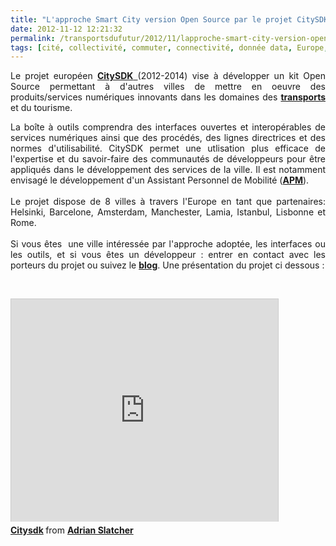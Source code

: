 ```yaml
---
title: "L'approche Smart City version Open Source par le projet CitySDK"
date: 2012-11-12 12:21:32
permalink: /transportsdufutur/2012/11/lapproche-smart-city-version-open-source-par-le-projet-citysdk.html
tags: [cité, collectivité, commuter, connectivité, donnée data, Europe, FP7, gouvernance, intelligence collective, internet, open source, partage de données]
---
```


<p style="text-align: justify;">Le projet européen <a href="http://www.citysdk.eu/" target="_blank"><strong>CitySDK</strong> </a>(2012-2014) vise à développer un kit Open Source permettant à d'autres villes de mettre en oeuvre des produits/services numériques innovants dans les domaines des <strong><a href="http://www.citysdk.eu/mobility/" target="_self">transports</a></strong> et du tourisme.</p> <p style="text-align: justify;">La boîte à outils comprendra des interfaces ouvertes et interopérables de services numériques ainsi que des procédés, des lignes directrices et des normes d'utilisabilité. CitySDK permet une utlisation plus efficace de l'expertise et du savoir-faire des communautés de développeurs pour être appliqués dans le développement des services de la ville. Il est notamment envisagé le développement d'un Assistant Personnel de Mobilité (<strong><a href="https://gabrielplassat.github.io/transportsdufutur/2010/11/metanote-tdf-10-nous-etions-nous-sommes-et-nous-serons-des-cyborgs-lassistant-personnel-de-mobilite.html" target="_blank">APM</a></strong>).<br /><br />Le projet dispose de 8 villes à travers l'Europe en tant que partenaires: Helsinki, Barcelone, Amsterdam, Manchester, Lamia, Istanbul, Lisbonne et Rome.<br /><br />Si vous êtes  une ville intéressée par l'approche adoptée, les interfaces ou les outils, et si vous êtes un développeur : entrer en contact avec les porteurs du projet ou suivez le <strong><a href="http://www.citysdk.eu/category/blog/" target="_blank">blog</a></strong>. Une présentation du projet ci dessous : </p>  <!--more-->   <p> </p> <iframe frameborder="0" height="356" marginheight="0" marginwidth="0" scrolling="no" src="http://fr.slideshare.net/slideshow/embed_code/14446615" style="border: 1px solid #CCC; border-width: 1px 1px 0; margin-bottom: 5px;" width="427"> </iframe> <div style="margin-bottom: 5px;"> <strong> <a href="http://fr.slideshare.net/adrianslatcher/citysdk" target="_blank" title="Citysdk">Citysdk</a> </strong> from <strong><a href="http://fr.slideshare.net/adrianslatcher" target="_blank">Adrian Slatcher</a></strong> </div>
